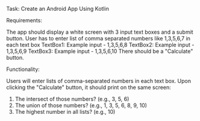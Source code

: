 Task: Create an Android App Using Kotlin

Requirements:

The app should display a white screen with 3 input text boxes and a submit button.
User has to enter list of comma separated numbers like 1,3,5,6,7 in each text box
TextBox1: Example input - 1,3,5,6,8
TextBox2: Example input - 1,3,5,6,9
TextBox3: Example input - 1,3,5,6,10
There should be a "Calculate" button.

Functionality:

Users will enter lists of comma-separated numbers in each text box.
Upon clicking the "Calculate" button, it should print on the same screen:
1. The intersect of those numbers? (e.g., 3, 5, 6)
2. The union of those numbers? (e.g., 1, 3, 5, 6, 8, 9, 10)
3. The highest number in all lists? (e.g., 10)
